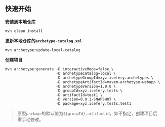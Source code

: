 ## 快速开始

**安装到本地仓库**

```shell
mvn clean install
```

**更新本地仓库的`archetype-catalog.xml`**

```shell
mvn archetype:update-local-catalog
```

**创建项目**

```shell
mvn archetype:generate -D interactiveMode=false \
                       -D archetypeCatalog=local \
                       -D archetypeGroupId=xyz.icefery.archetypes \
                       -D archetypeArtifactId=maven-archetype-webapp \
                       -D archetypeVersion=1.0.0 \
                       -D groupId=xyz.icefery.tests \
                       -D artifactId=test1 \
                       -D version=0.0.1-SNAPSHOT \
                       -D package=xyz.icefery.tests.test1
```

> 原型`package`的默认值为`${groupId}.artifactid`，如不指定，创建项目后需手动修改。

